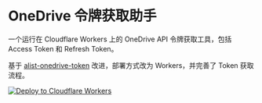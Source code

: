 # OneDrive 令牌获取助手

一个运行在 Cloudflare Workers 上的 OneDrive API 令牌获取工具，包括 Access Token 和 Refresh Token。

基于 [alist-onedrive-token](https://github.com/RedwindA/alist-onedrive-token) 改进，部署方式改为 Workers，并完善了 Token 获取流程。

[![Deploy to Cloudflare Workers](https://deploy.workers.cloudflare.com/button)](https://deploy.workers.cloudflare.com/?url=https://github.com/meethuhu/get-onedrive-token)